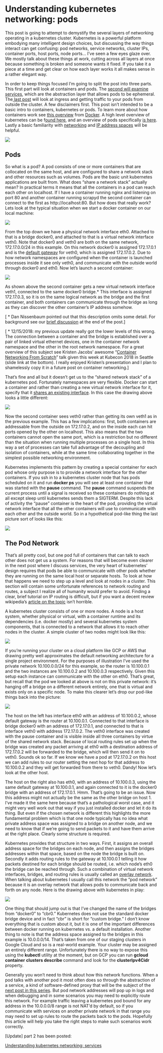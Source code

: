 
# Understanding kubernetes networking: pods

This post is going to attempt to demystify the several layers of networking operating in a kubernetes cluster. Kubernetes is a powerful platform embodying many intelligent design choices, but discussing the way things interact can get confusing: pod networks, service networks, cluster IPs, container ports, host ports, node ports… I’ve seen a few eyes glaze over. We mostly talk about these things at work, cutting across all layers at once because something is broken and someone wants it fixed. If you take it a piece at a time and get clear on how each layer works it all makes sense in a rather elegant way.

In order to keep things focused I’m going to split the post into three parts. This first part will look at containers and pods. The [second will examine services](https://medium.com/@betz.mark/understanding-kubernetes-networking-services-f0cb48e4cc82), which are the abstraction layer that allows pods to be ephemeral. The[ last post](https://medium.com/@betz.mark/understanding-kubernetes-networking-ingress-1bc341c84078) will look at ingress and getting traffic to your pods from outside the cluster. A few disclaimers first. This post isn’t intended to be a basic intro to containers, kubernetes or pods. To learn more about how containers work see [this overview](https://docs.docker.com/engine/docker-overview/#the-underlying-technology) from [Docker](https://www.docker.com/). A high level overview of kubernetes can be f[ound here](https://kubernetes.io/), and an overview of pods specifically [is here](https://kubernetes.io/docs/concepts/workloads/pods/pod/). Lastly a basic familiarity with [networking](https://www.digitalocean.com/community/tutorials/an-introduction-to-networking-terminology-interfaces-and-protocols) and [IP address spaces](https://www.digitalocean.com/community/tutorials/understanding-ip-addresses-subnets-and-cidr-notation-for-networking) will be helpful.

![](https://cdn-images-1.medium.com/max/3200/1*5DymPHFgLmQ3WoEbbyM52Q.png)

## Pods

So what is a pod? A pod consists of one or more containers that are collocated on the same host, and are configured to share a network stack and other resources such as volumes. Pods are the basic unit kubernetes applications are built from. What does “share a network stack” actually mean? In practical terms it means that all the containers in a pod can reach each other on localhost. If I have a container running nginx and listening on port 80 and another container running scrapyd the second container can connect to the first as http://localhost:80. But how does that really work? Lets look at the typical situation when we start a docker container on our local machine:

![](https://cdn-images-1.medium.com/max/2800/1*0Xo-WpbTTGKZhJt7TvFLZQ.png)

From the top down we have a physical network interface eth0. Attached to that is a bridge docker0, and attached to that is a virtual network interface veth0. Note that docker0 and veth0 are both on the same network, 172.17.0.0/24 in this example. On this network docker0 is assigned 172.17.0.1 and is the [default gateway](https://en.wikipedia.org/wiki/Default_gateway) for veth0, which is assigned 172.17.0.2. Due to how network namespaces are configured when the container is launched processes inside it see only veth0, and communicate with the outside world through docker0 and eth0. Now let’s launch a second container:

![](https://cdn-images-1.medium.com/max/2800/1*ZdgIoY6tuOqK-r6wgL7d5A.png)

As shown above the second container gets a new virtual network interface veth1, connected to the same docker0 bridge.* This interface is assigned 172.17.0.3, so it is on the same logical network as the bridge and the first container, and both containers can communicate through the bridge as long as they can discover the other container’s IP address somehow.

[ * Dan Nissenbaum pointed out that this description omits some detail. For background see our [brief discussion](https://medium.com/@dannissenbaum?source=post_header_lockup) at the end of the post.]

[ * 12/15/2018: my previous update really got the lower levels of this wrong. The connection between a container and the bridge is established over a pair of linked virtual ethernet devices, one in the container network namespace and the other in the root network namespace. For a great overview of this subject see Kristen Jacobs’ awesome “[Container Networking From Scratch](https://kccna18.sched.com/event/GrWx/container-networking-from-scratch-kristen-jacobs-oracle)” talk given this week at Kubecon 2018 in Seattle (slide link at the bottom). I really enjoyed Kristen’s presentation and I plan to shamelessly copy it in a future post on container networking.]

That’s fine and all but it doesn’t get us to the “shared network stack” of a kubernetes pod. Fortunately namespaces are very flexible. Docker can start a container and rather than creating a new virtual network interface for it, specify that it [shares an existing interface](https://docs.docker.com/engine/reference/run/#network-settings). In this case the drawing above looks a little different:

![](https://cdn-images-1.medium.com/max/2800/1*akBBZKad2SAxSnJNaSHVmg.png)

Now the second container sees veth0 rather than getting its own veth1 as in the previous example. This has a few implications: first, both containers are addressable from the outside on 172.17.0.2, and on the inside each can hit ports opened by the other on localhost. This also means that the two containers cannot open the same port, which is a restriction but no different than the situation when running multiple processes on a single host. In this way a set of processes can take full advantage of the decoupling and isolation of containers, while at the same time collaborating together in the simplest possible networking environment.

Kubernetes implements this pattern by creating a special container for each pod whose only purpose is to provide a network interface for the other containers. If you ssh in to a kubernetes cluster node that has pods scheduled on it and run **docker ps** you will see at least one container that was started with the **pause** command. The **pause** command suspends the current process until a signal is received so these containers do nothing at all except sleep until kubernetes sends them a SIGTERM. Despite this lack of activity the “pause” container is the heart of the pod, providing the virtual network interface that all the other containers will use to communicate with each other and the outside world. So in a hypothetical pod-like thing the last picture sort of looks like this:

![](https://cdn-images-1.medium.com/max/2800/1*7JLi1Rl0G0FAeu-hiTGSGQ.png)

## The Pod Network

That’s all pretty cool, but one pod full of containers that can talk to each other does not get us a system. For reasons that will become even clearer in the next post where I discuss services, the very heart of kubernetes’ design requires that pods be able to communicate with other pods whether they are running on the same local host or separate hosts. To look at how that happens we need to step up a level and look at nodes in a cluster. This section will contain some unfortunate references to network routing and routes, a subject I realize all of humanity would prefer to avoid. Finding a clear, brief tutorial on IP routing is difficult, but if you want a decent review wikipedia’s [article on the topic](https://en.wikipedia.org/wiki/Routing_table) isn’t horrible.

A kubernetes cluster consists of one or more nodes. A node is a host system, whether physical or virtual, with a container runtime and its dependencies (i.e. docker mostly) and several kubernetes system components, that is connected to a network that allows it to reach other nodes in the cluster. A simple cluster of two nodes might look like this:

![](https://cdn-images-1.medium.com/max/3200/1*XGG8e2tbP4bQbsS33gfwUw.png)

If you’re running your cluster on a cloud platform like GCP or AWS that drawing pretty well approximates the default networking architecture for a single project environment. For the purposes of illustration I’ve used the private network 10.100.0.0/24 for this example, so the router is 10.100.0.1 and the two instances are 10.100.0.2 and 10.100.0.3 respectively. Given this setup each instance can communicate with the other on eth0. That’s great, but recall that the pod we looked at above is not on this private network: it’s hanging off a bridge on a different network entirely, one that is virtual and exists only on a specific node. To make this clearer let’s drop our pod-like things back into the picture:

![](https://cdn-images-1.medium.com/max/3200/1*RiLtoAdCfcJygwePVJzZOA.png)

The host on the left has interface eth0 with an address of 10.100.0.2, whose default gateway is the router at 10.100.0.1. Connected to that interface is bridge docker0 with an address of 172.17.0.1, and connected to that is interface veth0 with address 172.17.0.2. The veth0 interface was created with the pause container and is visible inside all three containers by virtue of the shared network stack. Because of local routing rules set up when the bridge was created any packet arriving at eth0 with a destination address of 172.17.0.2 will be forwarded to the bridge, which will then send it on to veth0. Sounds ok so far. If we know we have a pod at 172.17.0.2 on this host we can add rules to our router setting the next hop for that address to 10.100.0.2 and they will get forwarded from there to veth0. Dandy! Now let’s look at the other host.

The host on the right also has eth0, with an address of 10.100.0.3, using the same default gateway at 10.100.0.1, and again connected to it is the docker0 bridge with an address of 172.17.0.1. Hmm. That’s going to be an issue. Now this address might not actually be the same as the other bridge on host 1. I’ve made it the same here because that’s a pathological worst case, and it might very well work out that way if you just installed docker and let it do its thing. But even if the chosen network is different this highlights the more fundamental problem which is that one node typically has no idea what private address space was assigned to a bridge on another node, and we need to know that if we’re going to send packets to it and have them arrive at the right place. Clearly some structure is required.

Kubernetes provides that structure in two ways. First, it assigns an overall address space for the bridges on each node, and then assigns the bridges addresses within that space, based on the node the bridge is built on. Secondly it adds routing rules to the gateway at 10.100.0.1 telling it how packets destined for each bridge should be routed, i.e. which node’s eth0 the bridge can be reached through. Such a combination of virtual network interfaces, bridges, and routing rules is usually called an [overlay network](https://en.wikipedia.org/wiki/Overlay_network). When talking about kubernetes I usually call this network the “pod network” because it is an overlay network that allows pods to communicate back and forth on any node. Here is the drawing above with kubernetes in play:

![](https://cdn-images-1.medium.com/max/3200/1*oyGbXt7kStLd85ZT4it3oQ.png)

One thing that should jump out is that I’ve changed the name of the bridges from “docker0” to “cbr0.” Kubernetes does not use the standard docker bridge device and in fact “cbr” is short for “custom bridge.” I don’t know everything that is custom about it, but it is one of the important differences between docker running on kubernetes vs. a default installation. Another thing to note is that the address space assigned to the bridges in this example is 10.0.0.0/14. That’s taken from one of our staging clusters in Google Cloud and so is a real-world example. Your cluster may be assigned an entirely different range. Unfortunately there is no way to expose this using the **kubectl** utility at the moment, but on GCP you can run **gcloud container** **clusters describe <cluster>** command and look for the **clusterIpv4Cidr** property.

Generally you won’t need to think about how this network functions. When a pod talks with another pod it most often does so through the abstraction of a service, a kind of software-defined proxy that will be the subject of the [next post in this series](https://medium.com/@betz.mark/understanding-kubernetes-networking-services-f0cb48e4cc82). But pod network addresses will pop up in logs and when debugging and in some scenarios you may need to explicitly route this network. For example traffic leaving a kubernetes pod bound for any address in the 10.0.0.0/8 range is not NAT’d by default, so if you communicate with services on another private network in that range you may need to set up rules to route the packets back to the pods. Hopefully this article will help you take the right steps to make such scenarios work correctly.

[Update] part 2 has been posted:

[Understanding kubernetes networking: services](https://medium.com/@betz.mark/understanding-kubernetes-networking-services-f0cb48e4cc82)
